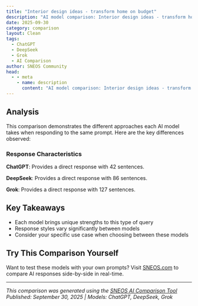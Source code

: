 ```yaml
---
title: "Interior design ideas - transform home on budget"
description: "AI model comparison: Interior design ideas - transform home on budget..."
date: 2025-09-30
category: comparison
layout: Clean
tags:
  - ChatGPT
  - DeepSeek
  - Grok
  - AI Comparison
author: SNEOS Community
head:
  - - meta
    - name: description
      content: "AI model comparison: Interior design ideas - transform home on budget..."
---
```


<ChatComparison
  title="Interior design ideas - transform home on budget"
  prompt="Interior design ideas - transform home on budget"
  :responses='{
    "ChatGPT": "Transforming your home on a budget is entirely possible with some creativity and smart planning. Here are several interior design ideas to refresh your space without overspending:\n\n### 1. **Declutter and Deep Clean**\n- Start by removing unnecessary items to create a more open and inviting space.\n- A clean home instantly feels more refreshed and organized.\n\n### 2. **Rearrange Furniture**\n- Changing the layout of your furniture can dramatically alter the look and feel of a room.\n- Try new configurations to improve flow and highlight focal points like windows or fireplaces.\n\n### 3. **DIY Accent Wall**\n- Use affordable paint to create an accent wall.\n- Consider patterns like stripes, stencils, or even removable wallpaper for a bold statement.\n- A fresh coat of paint can brighten a room instantly.\n\n### 4. **Update Soft Furnishings**\n- Swap out or add throw pillows, blankets, or curtains with budget-friendly fabrics.\n- These small touches add color and texture without major expense.\n\n### 5. **Use Mirrors to Enhance Light**\n- Strategically place mirrors to reflect natural light and make rooms appear larger.\n- Thrift stores often have affordable mirrors that you can repaint or repurpose.\n\n### 6. **Add Greenery**\n- Houseplants bring life to any space and improve air quality.\n- Look for easy-to-care-for plants like pothos, snake plants, or succulents.\n\n### 7. **Repurpose and Upcycle**\n- Give new life to old furniture with paint, new hardware, or reupholstering.\n- Turn unused items into decor, such as stacking books as a side table or using baskets for storage.\n\n### 8. **Lighting Upgrade**\n- Replace outdated light fixtures with stylish, affordable alternatives or add floor/table lamps.\n- Use warm bulbs to create cozy ambiance.\n\n### 9. **Create Art Displays**\n- Frame prints, photos, or fabric samples to create personalized gallery walls.\n- Use printable art from free online resources or make your own.\n\n### 10. **Add Rugs**\n- A rug can define a space and add warmth.\n- Look for sales or inexpensive options like flatweave rugs.\n\n### 11. **Use Open Shelving**\n- Replace some cabinet doors with open shelves to display decor and frequently used items.\n- Paint and style shelving to match your design aesthetic.\n\n### 12. **Personalize with Accessories**\n- Incorporate affordable accessories like candles, vases, or decorative trays.\n- Swap out cabinet knobs and drawer pulls for a quick update.\n\n---\n\n### Bonus Tips:\n- Shop at thrift stores, flea markets, and online marketplaces for budget finds.\n- Keep a consistent color palette for a cohesive look.\n- Plan and prioritize updates to focus on high-impact areas first.\n\nIf you want ideas tailored to a specific room or style, let me know!",
    "DeepSeek": "Of course! Transforming your home on a budget is all about creativity, strategy, and a little bit of elbow grease. You don\u0027t need a massive budget to make a huge impact.\n\nHere is a comprehensive guide to interior design ideas that will transform your home without breaking the bank.\n\n### The Golden Rules of Budget Design\n\n1.  **Declutter First:** This is free! A clean, clutter-free space instantly looks more spacious and intentional.\n2.  **Paint is Your Best Friend:** It\u0027s the most cost-effective way to change the entire mood of a room.\n3.  **Thrift, Don\u0027t Buy New:** Second-hand stores, Facebook Marketplace, and garage sales are treasure troves.\n4.  **DIY Where You Can:** A little effort can save you a lot of money.\n5.  **Focus on High-Impact, Low-Cost Changes:** Think soft furnishings, lighting, and accessories.\n\n---\n\n### Room-by-Room Transformation Ideas\n\n#### **1. The Living Room: The Heart of the Home**\n\n*   **Rearrange the Furniture:** It\u0027s free! Try floating your sofa away from the walls, creating a cozy conversation area.\n*   **Create an Accent Wall:** Paint one wall a bold color or use removable wallpaper for a dramatic, renter-friendly focal point.\n*   **Update Soft Furnishings:** New throw pillows and a cozy blanket in a modern texture (like chunky knit) or pattern can completely change the look of your sofa.\n*   **Change Your Lighting:** Swap out a dated lampshade. Add a stylish (but affordable) floor lamp from IKEA or Target to create ambient lighting instead of relying on harsh overhead lights.\n*   **DIY Artwork:** Frame beautiful fabric scraps, create your own abstract painting on a canvas, or frame high-quality posters or pages from a calendar.\n*   **Style Your Surfaces:** Declutter shelves and coffee tables, then style them with a stack of books, a small plant, and a decorative object.\n\n#### **2. The Bedroom: Your Personal Sanctuary**\n\n*   **Invest in Your Bed:** You don\u0027t need a new bed frame. Instead, invest in a new duvet cover and pillowcases. A crisp, white set with textured throws looks luxurious.\n*   **Create a Bedside Table Alternative:** Use a stack of books, a small stool, a vintage suitcase, or a floating shelf.\n*   **Add a Rug:** Even if you have carpet, a well-placed rug can define the space and add color and texture.\n*   **Update Your Mirror:** Find an ornate or interestingly shaped mirror at a thrift store and spray-paint it a new color (like gold or black).\n*   **Improve Lighting:** Add plug-in wall sconces on either side of the bed to free up nightstand space and create a hotel-like feel.\n\n#### **3. The Kitchen: Without a Full Renovation**\n\n*   **Paint the Cabinets:** This is a game-changer. A fresh coat of white, grey, or navy on cabinet doors and new hardware (knobs and pulls) can make a 90s kitchen look modern.\n*   **Change the Hardware:** Speaking of hardware, new cabinet pulls are like jewelry for your kitchen. It\u0027s an instant upgrade.\n*   **Open Shelving:** Remove a few upper cabinet doors (or replace one cabinet with a floating shelf) to display beautiful dishes and create an airier feel.\n*   **Update the Faucet:** A new, modern faucet can be a splurge, but it makes a big visual impact every day.\n*   **Add a Backsplash:** Use peel-and-stick tile decals. They are affordable, renter-friendly, and come in amazing designs that look like real tile.\n*   **Countertop Resurfacing:** For a bit more money, you can use countertop paint or concrete overlay kits to transform laminate counters.\n\n#### **4. The Bathroom: Small Space, Big Impact**\n\n*   **Update Fixtures:** Like in the kitchen, a new faucet and showerhead can modernize the space.\n*   **Regrout and Caulk:** Scraping out old, dirty grout and applying new, clean white grout makes tiles look brand new. Re-caulk around the tub and sink for a crisp, clean finish.\n*   **Add Stylish Storage:** A sleek ladder shelf or a small wooden crate can hold towels and toiletries stylishly.\n*   **Change the Mirror:** Swap the builder-grade mirror for a framed one from a thrift store.\n*   **New Linens:** Invest in a beautiful, coordinated set of towels and a new bath mat.\n\n---\n\n### Cross-Room Budget Design Strategies\n\n#### **1. The Power of Paint**\n*   **Furniture Flip:** Find a sad-looking wooden dresser or table at a thrift store. Sand it down and paint it a vibrant color for a unique statement piece.\n*   **Color Drenching:** Paint your walls, woodwork, and even the ceiling the same color (in different sheens) for a sophisticated, modern look.\n*   **Paint the Front Door:** Boost your home\u0027s curb appeal by giving your front door a fresh, welcoming color.\n\n#### **2. Lighting is Everything**\n*   **Layer Your Light:** Use a mix of overhead, task (like desk lamps), and accent (like picture lights) lighting.\n*   **Dimmer Switches:** Install dimmer switches (a relatively easy DIY) to control the ambiance of any room.\n*   **Statement Lighting:** Find a unique vintage chandelier or pendant light second-hand. It can become the focal point of a room.\n\n#### **3. Textiles and Texture**\n*   **Rugs:** Define spaces and add warmth. Look for natural fibers like jute or sisal for an affordable, textured base.\n*   **Curtains:** Hang them high and wide to make windows look larger. Choose linen-look fabrics for a light, airy feel.\n*   **Pillows and Throws:** Mix and match textures\u2014velvet, wool, cotton, faux fur\u2014to create a cozy, layered look.\n\n#### **4. Greenery and Life**\n*   **Indoor Plants:** They purify the air and add a vibrant touch of life. Start with low-maintenance plants like snake plants, pothos, or ZZ plants.\n*   **Fresh Flowers:** A small bunch of fresh flowers from the grocery store in a simple vase can brighten any room.\n\n#### **5. Creative Wall Decor**\n*   **Gallery Wall:** Mix and match frames from thrift stores (spray paint them all the same color for cohesion). Fill them with personal photos, postcards, or your own artwork.\n*   **Wall Hanging:** Make a macram\u00E9 wall hanging or use a beautiful textile or rug as a tapestry.\n*   **Floating Shelves:** Install inexpensive floating shelves and style them with books, plants, and small objects.\n\n### Where to Shop Smart\n\n*   **Facebook Marketplace / Craigslist:** For furniture and larger items. Be patient and check often.\n*   **Thrift Stores (Goodwill, Habitat for Humanity ReStore):** For unique decor, glassware, art frames, and sometimes solid wood furniture.\n*   **IKEA \u0026 Target:** For affordable basics, textiles, and lighting. The \u0022IKEA hack\u0022 community is huge for a reason!\n*   **Estate Sales \u0026 Garage Sales:** Often the best place to find high-quality, solid wood furniture for a steal.\n*   **DIY \u0026 Hardware Stores:** For paint, supplies, and materials for your projects.\n\n**Final Pro-Tip:** **Focus on one room at a time.** This prevents you from feeling overwhelmed and spreading your budget too thin. Finish one space, enjoy it, and then move on to the next.\n\nHappy decorating! You can absolutely create a home you love on a budget.",
    "Grok": "Transforming your home on a budget is absolutely achievable with some creativity, resourcefulness, and strategic planning. Here are some interior design ideas to refresh your space without breaking the bank:\n\n---\n\n### 1. **Declutter and Organize First**\n- **Why?** A clutter-free space instantly looks bigger, cleaner, and more polished.\n- **How?** Sort through your belongings, donate or sell items you no longer need, and invest in affordable storage solutions like baskets, bins, or under-bed storage. Use stackable shelves or repurpose old furniture for organization.\n- **Cost:** Free (decluttering) or under $20 for basic storage solutions (e.g., dollar store bins).\n\n---\n\n### 2. **Repaint for a Fresh Look**\n- **Why?** A new coat of paint can completely transform a room and is one of the most cost-effective updates.\n- **How?**\n  - Choose light, neutral colors (white, beige, soft gray) to make spaces feel larger and brighter.\n  - Paint an accent wall in a bold color for a pop of personality.\n  - Repaint old furniture or cabinets for a modern look (e.g., kitchen cabinets in a trendy matte black or sage green).\n  - Use leftover paint for small DIY projects like painting frames or plant pots.\n- **Cost:** $30\u2013$50 per gallon of paint (covers ~350 sq. ft.) \u002B brushes/rollers (~$10). Look for paint sales or mismatched cans at hardware stores for discounts.\n\n---\n\n### 3. **Swap Out or Update Textiles**\n- **Why?** Fabrics can change the vibe of a room instantly without major investment.\n- **How?**\n  - Replace or add throw pillows, cushions, and blankets in trendy colors or patterns.\n  - Buy inexpensive curtain panels or make your own using budget fabric.\n  - Lay down a thrifted or discounted area rug to define a space.\n  - Reupholster old chairs or ottomans with affordable fabric (use a staple gun for an easy DIY).\n- **Cost:** $5\u2013$20 per pillow or throw, $10\u2013$50 for rugs/curtains at discount stores like Walmart, Target, or thrift shops.\n\n---\n\n### 4. **Rearrange Furniture for a New Layout**\n- **Why?** Changing the layout can make your space feel brand new without spending a dime.\n- **How?**\n  - Move furniture to create better flow or focal points (e.g., angle a sofa toward a window or TV).\n  - Swap pieces between rooms for a fresh perspective (e.g., a bedroom side table as a living room accent).\n  - Use online room planning tools (like Planner 5D) to experiment with layouts for free.\n- **Cost:** Free!\n\n---\n\n### 5. **Add Affordable Lighting**\n- **Why?** Lighting can set the mood and make a space feel cozy or modern.\n- **How?**\n  - Swap out old lampshades for new ones in bold colors or patterns.\n  - Add string lights or fairy lights for a whimsical touch (great for bedrooms or patios).\n  - Use thrift store lamps and repaint the bases.\n  - Install peel-and-stick LED strips under cabinets or shelves for modern, ambient lighting.\n- **Cost:** $5\u2013$15 for string lights or LED strips on Amazon, $10\u2013$20 for secondhand lamps.\n\n---\n\n### 6. **Incorporate Greenery**\n- **Why?** Plants add life, color, and texture to any space.\n- **How?**\n  - Buy low-maintenance plants like pothos, snake plants, or succulents.\n  - Use thrifted or repurposed containers (like mason jars or old mugs) as planters.\n  - Propagate existing plants by cutting and rooting them in water for free.\n  - Hang plants using cheap macrame holders or wall-mounted shelves.\n- **Cost:** $3\u2013$10 per small plant at local nurseries or big-box stores; free if you propagate.\n\n---\n\n### 7. **DIY Wall Art and Decor**\n- **Why?** Personalized decor adds character without the high price tag of store-bought art.\n- **How?**\n  - Create a gallery wall with thrifted frames, family photos, or free printable art from sites like Pinterest.\n  - Paint or stencil designs on canvases bought from dollar stores.\n  - Make wall hangings using yarn, fabric scraps, or driftwood.\n  - Use washi tape or removable wallpaper to create temporary accent patterns on walls.\n- **Cost:** $1\u2013$5 per frame or canvas at thrift stores, under $10 for craft supplies.\n\n---\n\n### 8. **Shop Secondhand and Upcycle**\n- **Why?** Thrift stores, garage sales, and online marketplaces are goldmines for unique, budget-friendly finds.\n- **How?**\n  - Look for furniture, mirrors, or decor at places like Goodwill, Habitat for Humanity ReStores, or Facebook Marketplace.\n  - Refinish old furniture with sandpaper and paint or stain (e.g., turn a dated dresser into a chic piece).\n  - Repurpose items\u2014old crates as shelves, mason jars as vases, or ladders as blanket holders.\n- **Cost:** $5\u2013$50 depending on the item; refinishing supplies ~$10\u2013$20.\n\n---\n\n### 9. **Update Hardware and Fixtures**\n- **Why?** Small changes like new knobs or handles can modernize furniture and cabinetry.\n- **How?**\n  - Replace outdated cabinet pulls or drawer knobs with sleek, modern ones (think brass or matte black).\n  - Spray-paint existing hardware for a new finish if replacing isn\u2019t in the budget.\n  - Swap out old light switch covers for decorative ones.\n- **Cost:** $1\u2013$5 per knob/handle at discount stores or Amazon; spray paint ~$5.\n\n---\n\n### 10. **Add Mirrors for Depth and Light**\n- **Why?** Mirrors reflect light and make small spaces appear larger.\n- **How?**\n  - Hang a large mirror (or group small ones) on a wall opposite a window to bounce light around.\n  - Look for affordable mirrors at thrift stores or dollar shops.\n  - Repaint or distress outdated mirror frames for a trendy look.\n- **Cost:** $5\u2013$20 for small mirrors at discount or secondhand stores.\n\n---\n\n### 11. **Focus on One Room or Area at a Time**\n- **Why?** Tackling smaller projects prevents overwhelm and keeps costs manageable.\n- **How?**\n  - Pick a high-impact area like the living room or entryway to start.\n  - Use a mix of the ideas above to refresh the space (e.g., paint \u002B new pillows \u002B plants).\n  - Move to the next area once the first is complete.\n- **Cost:** Depends on the project, but breaking it down helps spread expenses over time.\n\n---\n\n### 12. **Use Temporary or Reversible Updates**\n- **Why?** Great for renters or those who like to change things up often.\n- **How?**\n  - Apply peel-and-stick wallpaper or decals for an accent wall (easy to remove).\n  - Use removable adhesive hooks for hanging art or shelves.\n  - Lay down vinyl floor tiles or rugs to cover outdated flooring.\n- **Cost:** $10\u2013$30 for peel-and-stick wallpaper rolls or vinyl tiles on Amazon or Home Depot.\n\n---\n\n### Budget Tips:\n- **Set a Budget:** Decide on a total amount (e.g., $100\u2013$200) and prioritize high-impact changes.\n- **Shop Sales and Discounts:** Check clearance sections at stores like IKEA, Target, or HomeGoods.\n- **DIY Whenever Possible:** Save labor costs by doing projects yourself with tutorials on YouTube or Pinterest.\n- **Repurpose What You Have:** Look around your home for items that can be reused in new ways before buying anything.\n\n---\n\n### Sample Budget Breakdown for a Living Room Refresh ($150 Total):\n- Paint (1 gallon for an accent wall): $30\n- Throw pillows (4 at $5 each): $20\n- Thrifted rug: $25\n- Plants (3 small ones at $5 each): $15\n- DIY wall art (frames \u002B supplies): $10\n- String lights: $10\n- Secondhand mirror: $15\n- New cabinet knobs (pack of 10): $15\n\n---\n\n### Final Thoughts:\nFocus on changes that align with your personal style\u2014whether it\u2019s boho, minimalist, or farmhouse\u2014and don\u2019t rush the process. Small, intentional updates over time can make a big difference. Also, follow budget decor accounts on Instagram or Pinterest for endless inspiration!\n\nWhat\u2019s your favorite style or specific room you want to transform? I can tailor more ideas if needed!"
  }'
  published-date="22:46"
/>

## Analysis

This comparison demonstrates the different approaches each AI model takes when responding to the same prompt. Here are the key differences observed:

### Response Characteristics

**ChatGPT**: Provides a direct response with 42 sentences. 

**DeepSeek**: Provides a direct response with 86 sentences. 

**Grok**: Provides a direct response with 127 sentences. 

## Key Takeaways

- Each model brings unique strengths to this type of query
- Response styles vary significantly between models
- Consider your specific use case when choosing between these models

## Try This Comparison Yourself

Want to test these models with your own prompts? Visit [SNEOS.com](https://sneos.com) to compare AI responses side-by-side in real-time.

---

*This comparison was generated using the [SNEOS AI Comparison Tool](https://sneos.com)*
*Published: September 30, 2025 | Models: ChatGPT, DeepSeek, Grok*
